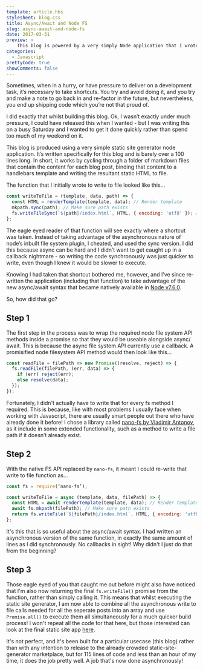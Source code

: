 ```yaml
---
template: article.hbs
stylesheet: blog.css
title: Async/Await and Node FS
slug: async-await-and-node-fs
date: 2017-03-31
preview: > 
    This blog is powered by a very simply Node application that I wrote to compile markdown into static HTML. When I first built that application I took some shortcuts to help me ship it quicker. It turns out, those shortcuts were totally unnecessary. Async/await to the rescue!
categories: 
  - Javascript
prettyCode: true
showComments: false
---
```


Sometimes, when in a hurry, or have pressure to deliver on a development task, it’s necessary to take shortcuts. You try and avoid doing it, and you try and make a note to go back in and re-factor in the future, but nevertheless, you end up shipping code which you’re not that proud of.

I did exactly that whilst building this blog. Ok, I wasn’t exactly under much pressure, I could have released this when I wanted - but I was writing this on a busy Saturday and I wanted to get it done quickly rather than spend too much of my weekend on it.

This blog is produced using a very simple static site generator node application. It’s written specifically for this blog and is barely over a 100 lines long. In short, it works by cycling through a folder of markdown files that contain the content for each blog post, binding that content to a handlebars template and writing the resultant static HTML to file.

The function that I initially wrote to write to file looked like this…

```javascript
const writeToFile = (template, data, path) => {
  const HTML = renderTemplate(template, data); // Render template
  mkpath.sync(path); // Make sure path exists
  fs.writeFileSync(`${path}/index.html`, HTML, { encoding: 'utf8' }); // Write to file
};
```
The eagle eyed reader of that function will see exactly where a shortcut was taken. Instead of taking advantage of the asynchronous nature of node’s inbuilt file system plugin, I cheated, and used the sync version. I did this because async can be hard and I didn’t want to get caught up in a callback nightmare - so writing the code synchronously was just quicker to write, even though I knew it would be slower to execute.

Knowing I had taken that shortcut bothered me, however, and I’ve since re-written the application (including that function) to take advantage of the new async/await syntax that became natively available in [Node v7.6.0](https://nodejs.org/en/blog/release/v7.6.0/).

So, how did that go?

## Step 1
The first step in the process was to wrap the required node file system API methods inside a promise so that they would be useable alongside async/ await. This is because the async file system API currently use a callback. A promisified node filesystem API method would then look like this...

```javascript
const readFile = filePath => new Promise((resolve, reject) => {
  fs.readFile(filePath, (err, data) => {
    if (err) reject(err);
    else resolve(data);
  });
});
```
Fortunately, I didn't actually have to write that for every fs method I required. This is because, like with most problems I usually face when working with Javascript, there are usually smart people out there who have already done it before! I chose a library called [nano-fs by Vladimir Antonov](https://github.com/Holixus/nano-fs), as it include in some extended functionality, such as a method to write a file path if it doesn’t already exist.

## Step 2
With the native FS API replaced by `nano-fs`, it meant I could re-write that write to file function as...

```javascript
const fs = require(‘nano-fs’);

const writeToFile = async (template, data, filePath) => {
  const HTML = await renderTemplate(template, data); // Render template
  await fs.mkpath(filePath); // Make sure path exists
  return fs.writeFile(`${filePath}/index.html`, HTML, { encoding: 'utf8' }); // Write to file
};
```
It's this that is so useful about the async/await syntax. I had written an asynchronous version of the same function, in exactly the same amount of lines as I did synchronously. No callbacks in sight! Why didn't I just do that from the beginning?

## Step 3
Those eagle eyed of you that caught me out before might also have noticed that I'm also now returning the final `fs.writeFile()` promise from the function, rather than simply calling it. This means that whilst executing the static site generator, I am now able to combine all the asynchronous write to file calls needed for all the seperate posts into an array and use `Promise.all()` to execute them all simultaneously for a much quicker build process! I won't repeat all the code for that here, but those interested can look at the final static site app [here](https://github.com/robertbg/robertbg.github.io/blob/master/compile.js).

It's not perfect, and it's been built for a particular usecase (this blog) rather than with any intention to release to the already crowded static-site-generator marketplace, but for 115 lines of code and less than an hour of my time, it does the job pretty well. A job that's now done asynchronously!
